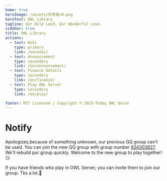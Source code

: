 ```yaml
---
home: true
heroImage: /assets/世界旗/0.png
heroText: OWL Library
tagline: Our Wild Land, Our Wonderful Love.
sidebar: true
title: OWL Library
actions:
  - text: Wiki
    type: primary 
    link: /en/wiki/
  - text: Announcement
    type: secondary 
    link: /en/announcement/
  - text: Finance Details
    type: secondary 
    link: /en/finance/
  - text: Play OWL Server
    type: secondary
    link: /en/play/

footer: MIT Licensed | Copyright © 2023-Today OWL Union
---
```


# Notify
Apologizes,because of something unknown, our previous QQ group can't be used. You can join the new QQ group with group number [924303827](http://qm.qq.com/cgi-bin/qm/qr?_wv=1027&k=1uK03IZGr2thz5COuz1M82iyY67KOIua&authKey=pMk1EXGdLh63Sk0wVdYlwLAAJVsVF49O0qeDAnXJ97PhfnQKi4cl%2BYgIMyvXcmPw&noverify=0&group_code=924303827). We'll rebuild pur group quickly. Welcome to the new group to play together!😏

If you have friends who play in OWL Server, you can invite them to join our group. Tks a lot.🌟
